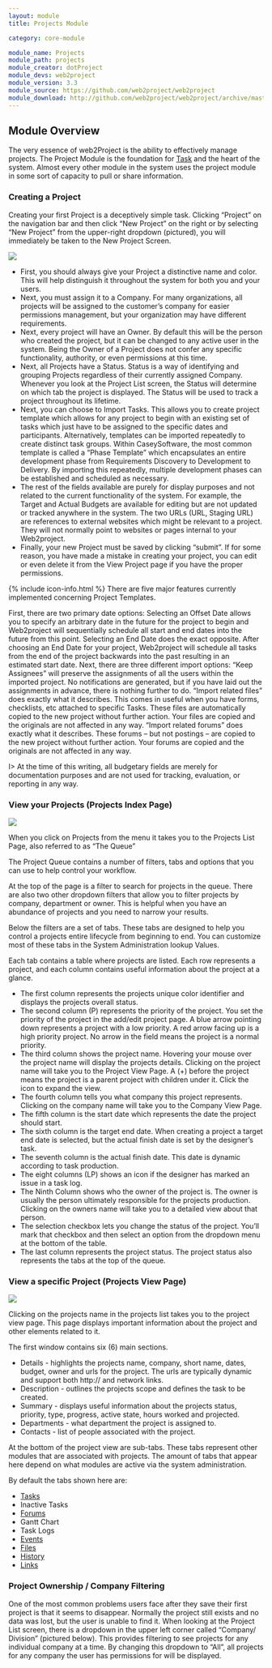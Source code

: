 ```yaml
---
layout: module
title: Projects Module

category: core-module

module_name: Projects
module_path: projects
module_creator: dotProject
module_devs: web2project
module_version: 3.3
module_source: https://github.com/web2project/web2project
module_download: http://github.com/web2project/web2project/archive/master.zip
---
```


## Module Overview

The very essence of web2Project is the ability to effectively manage projects. The Project Module is the foundation for [Task](/modules/tasks.html) and the heart of the system. Almost every other module in the system uses the project module in some sort of capacity to pull or share information.

### Creating a Project

Creating your first Project is a deceptively simple task. Clicking “Project” on the navigation bar and then click “New Project” on the right or by selecting “New Project” from the upper-right dropdown (pictured), you will immediately be taken to the New Project Screen.

<a href="/assets/docs/projects/addedit.png"><img src="/assets/docs/projects/thumb-addedit.png" /></a>

* First, you should always give your Project a distinctive name and color. This will help distinguish it throughout the system for both you and your users.
* Next, you must assign it to a Company. For many organizations, all projects will be assigned to the customer’s company for easier permissions management, but your organization may have different requirements.
* Next, every project will have an Owner. By default this will be the person who created the project, but it can be changed to any active user in the system. Being the Owner of a Project does not confer any specific functionality, authority, or even permissions at this time.
* Next, all Projects have a Status. Status is a way of identifying and grouping Projects regardless of their currently assigned Company. Whenever you look at the Project List screen, the Status will determine on which tab the project is displayed. The Status will be used to track a project throughout its lifetime. 
* Next, you can choose to Import Tasks. This allows you to create project template which allows for any project to begin with an existing set of tasks which just have to be assigned to the specific dates and participants. Alternatively, templates can be imported repeatedly to create distinct task groups. Within CaseySoftware, the most common template is called a “Phase Template” which encapsulates an entire development phase from Requirements Discovery to Development to Delivery. By importing this repeatedly, multiple development phases can be established and scheduled as necessary. 
* The rest of the fields available are purely for display purposes and not related to the current functionality of the system. For example, the Target and Actual Budgets are available for editing but are not updated or tracked anywhere in the system. The two URLs (URL, Staging URL) are references to external websites which might be relevant to a project. They will not normally point to websites or pages internal to your Web2project.
* Finally, your new Project must be saved by clicking “submit”. If for some reason, you have made a mistake in creating your project, you can edit or even delete it from the View Project page if you have the proper permissions.

{% include icon-info.html %} There are five major features currently implemented concerning Project Templates.

First, there are two primary date options:
Selecting an Offset Date allows you to specify an arbitrary date in the future for the project to begin and Web2project will sequentially schedule all start and end dates into the future from this point.
Selecting an End Date does the exact opposite. After choosing an End Date for your project, Web2project will schedule all tasks from the end of the project backwards into the past resulting in an estimated start date.
Next, there are three different import options:
“Keep Assignees” will preserve the assignments of all the users within the imported project. No notifications are generated, but if you have laid out the assignments in advance, there is nothing further to do.
“Import related files” does exactly what it describes. This comes in useful when you have forms, checklists, etc attached to specific Tasks. These files are automatically copied to the new project without further action. Your files are copied and the originals are not affected in any way.
“Import related forums” does exactly what it describes. These forums – but not postings – are copied to the new project without further action. Your forums are copied and the originals are not affected in any way.

I> At the time of this writing, all budgetary fields are merely for documentation purposes and are not used for tracking, evaluation, or reporting in any way.

### View your Projects (Projects Index Page)

<a href="/assets/docs/projects/index.png"><img src="/assets/docs/projects/thumb-index.png" /></a>

When you click on Projects from the menu it takes you to the Projects List Page, also referred to as “The Queue”

The Project Queue contains a number of filters, tabs and options that you can use to help control your workflow.

At the top of the page is a filter to search for projects in the queue. There are also two other dropdown filters that allow you to filter projects by company, department or owner. This is helpful when you have an abundance of projects and you need to narrow your results.

Below the filters are a set of tabs. These tabs are designed to help you control a projects entire lifecycle from beginning to end. You can customize most of these tabs in the System Administration lookup Values.

Each tab contains a table where projects are listed. Each row represents a project, and each column contains useful information about the project at a glance.

* The first column represents the projects unique color identifier and displays the projects overall status.
* The second column (P) represents the priority of the project. You set the priority of the project in the add/edit project page. A blue arrow pointing down represents a project with a low priority. A red arrow facing up is a high priority project. No arrow in the field means the project is a normal priority.
* The third column shows the project name. Hovering your mouse over the project name will display the projects details. Clicking on the project name will take you to the Project View Page.  A (+) before the project means the project is a parent project with children under it. Click the icon to expand the view.
* The fourth column tells you what company this project represents. Clicking on the company name will take you to the Company View Page.
* The fifth column is the start date which represents the date the project should start.
* The sixth column is the target end date. When creating a project a target end date is selected, but the actual finish date is set by the designer’s task.
* The seventh column is the actual finish date. This date is dynamic according to task production.
* The eight columns (LP) shows an icon if the designer has marked an issue in a task log.
* The Ninth Column shows who the owner of the project is. The owner is usually the person ultimately responsible for the projects production. Clicking on the owners name will take you to a detailed view about that person.
* The selection checkbox lets you change the status of the project. You’ll mark that checkbox and then select an option from the dropdown menu at the bottom of the table.
* The last column represents the project status. The project status also represents the tabs at the top of the queue.

### View a specific Project (Projects View Page)

<a href="/assets/docs/projects/view.png"><img src="/assets/docs/projects/thumb-view.png" /></a>

Clicking on the projects name in the projects list takes you to the project view page. This page displays important information about the project and other elements related to it.

The first window contains six (6) main sections.

* Details - highlights the projects name, company, short name, dates, budget, owner and urls for the project. The urls are typically dynamic and support both http:// and network links.
* Description - outlines the projects scope and defines the task to be created.
* Summary - displays useful information about the projects status, priority, type, progress, active state, hours worked and projected.
* Departments - what department the project is assigned to.
* Contacts - list of people associated with the project.

At the bottom of the project view are sub-tabs. These tabs represent other modules that are associated with projects. The amount of tabs that appear here depend on what modules are active via the system administration.

By default the tabs shown here are:

* [Tasks](/modules/tasks.html)
* Inactive Tasks
* [Forums](/modules/forums.html)
* Gantt Chart
* Task Logs
* [Events](/modules/calendar.html)
* [Files](/modules/files.html)
* [History](/modules/history.html)
* [Links](/modules/links.html)

### Project Ownership / Company Filtering

One of the most common problems users face after they save their first project is that it seems to disappear. Normally the project still exists and no data was lost, but the user is unable to find it. When looking at the Project List screen, there is a dropdown in the upper left corner called “Company/ Division” (pictured below). This provides filtering to see projects for any individual company at a time. By changing this dropdown to “All”, all projects for any company the user has permissions for will be displayed.
